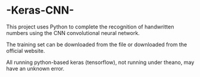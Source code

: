 # -Keras-CNN-
This project uses Python to complete the recognition of handwritten numbers using the CNN convolutional neural network.

The training set can be downloaded from the file or downloaded from the official website.

All running python-based keras (tensorflow), not running under theano, may have an unknown error.
